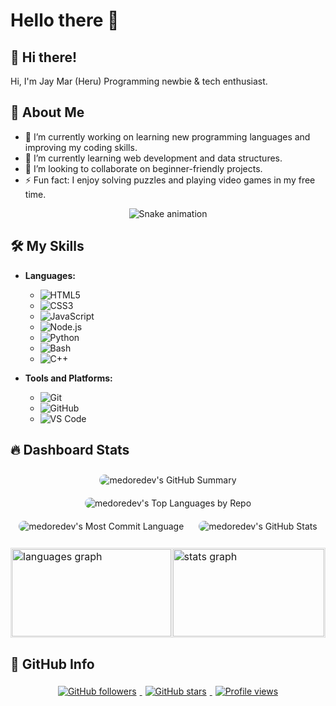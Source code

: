 # Hello there 🙂

## 👋 Hi there!
Hi, I'm Jay Mar (Heru) Programming newbie & tech enthusiast.

## 🚀 About Me
- 🔭 I’m currently working on learning new programming languages and improving my coding skills.
- 🌱 I’m currently learning web development and data structures.
- 👯 I’m looking to collaborate on beginner-friendly projects.
- ⚡ Fun fact: I enjoy solving puzzles and playing video games in my free time.

<div align="center">
  <img src="https://profile-readme-generator.com/assets/snake.svg" alt="Snake animation" />
</div>

## 🛠️ My Skills
- **Languages:**
  - ![HTML5](https://img.shields.io/badge/-HTML5-E34F26?style=flat-square&logo=html5&logoColor=white)
  - ![CSS3](https://img.shields.io/badge/-CSS3-1572B6?style=flat-square&logo=css3&logoColor=white)
  - ![JavaScript](https://img.shields.io/badge/-JavaScript-F7DF1E?style=flat-square&logo=javascript&logoColor=black)
  - ![Node.js](https://img.shields.io/badge/-Node.js-339933?style=flat-square&logo=node.js&logoColor=white)
  - ![Python](https://img.shields.io/badge/-Python-3776AB?style=flat-square&logo=python&logoColor=white)
  - ![Bash](https://img.shields.io/badge/-Bash-4EAA25?style=flat-square&logo=gnu-bash&logoColor=white)
  - ![C++](https://img.shields.io/badge/-C++-00599C?style=flat-square&logo=c%2B%2B&logoColor=white)

- **Tools and Platforms:**
  - ![Git](https://img.shields.io/badge/-Git-F05032?style=flat-square&logo=git&logoColor=white)
  - ![GitHub](https://img.shields.io/badge/-GitHub-181717?style=flat-square&logo=github&logoColor=white)
  - ![VS Code](https://img.shields.io/badge/-VS%20Code-007ACC?style=flat-square&logo=visual-studio-code&logoColor=white)

## 🔥 Dashboard Stats
<p align="center">
  <img src="https://github-profile-summary-cards.vercel.app/api/cards/profile-details?username=medoredev&theme=radical" alt="medoredev's GitHub Summary" style="border-radius: 10px; margin: 10px;"/>
  <img src="https://github-profile-summary-cards.vercel.app/api/cards/repos-per-language?username=medoredev&theme=radical" alt="medoredev's Top Languages by Repo" style="border-radius: 10px; margin: 10px;"/>
  <img src="https://github-profile-summary-cards.vercel.app/api/cards/most-commit-language?username=medoredev&theme=radical" alt="medoredev's Most Commit Language" style="border-radius: 10px; margin: 10px;"/>
  <img src="https://github-profile-summary-cards.vercel.app/api/cards/stats?username=medoredev&theme=radical" alt="medoredev's GitHub Stats" style="border-radius: 10px; margin: 10px;"/>
</p>
<div align="center">
  <table style="border-spacing: 1px;">
    <tr>
      <td width="366" style="padding: 1px; border: 1px solid #ddd;">
        <img src="https://github-readme-stats.vercel.app/api/top-langs?username=medoredev&locale=en&hide_title=false&layout=compact&card_width=391&langs_count=5&theme=dracula&hide_border=false" height="140" width="100%" alt="languages graph" />
      </td>
      <td width="368" style="padding: 1px; border: 1px solid #ddd;">
        <img src="https://github-readme-stats.vercel.app/api?username=medoredev&hide_title=false&hide_rank=false&show_icons=true&include_all_commits=true&count_private=true&disable_animations=false&theme=dracula&locale=en&hide_border=false" height="140" width="100%" alt="stats graph" />
      </td>
    </tr>
  </table>
</div>

## 🔗 GitHub Info
<p align="center">
  <a href="https://github.com/medoredev?tab=followers">
    <img src="https://img.shields.io/github/followers/medoredev?label=Followers&style=for-the-badge&logo=github" alt="GitHub followers" style="margin: 5px;" />
  </a>
  <a href="https://github.com/medoredev?tab=repositories">
    <img src="https://img.shields.io/github/stars/medoredev?label=Stars&style=for-the-badge&logo=github" alt="GitHub stars" style="margin: 5px;" />
  </a>
  <a href="https://github.com/medoredev">
    <img src="https://komarev.com/ghpvc/?username=medoredev&label=Profile%20views&color=0e75b6&style=for-the-badge" alt="Profile views" style="margin: 5px;" />
  </a>
</p>
